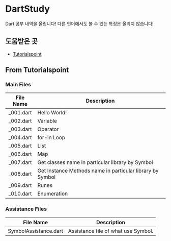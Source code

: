 # DartStudy

Dart 공부 내역을 올립니다!
다른 언어에서도 볼 수 있는 특징은 올리지 않습니다!


## 도움받은 곳

* [Tutorialspoint](https://www.tutorialspoint.com/dart_programming/dart_programming_environment.htm)


## From Tutorialspoint

### Main Files

|File Name|Description|
|:---:|---|
|_001.dart|Hello World!|
|_002.dart|Variable|
|_003.dart|Operator|
|_004.dart|for-in Loop|
|_005.dart|List|
|_006.dart|Map|
|_007.dart|Get classes name in particular library by Symbol|
|_008.dart|Get Instance Methods name in particular library by Symbol|
|_009.dart|Runes|
|_010.dart|Enumeration|

### Assistance Files

|File Name|Description|
|:---:|---|
|SymbolAssistance.dart|Assistance file of what use Symbol.|